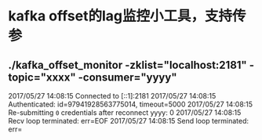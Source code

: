 # kafka offset的lag监控小工具，支持传参

## ./kafka_offset_monitor -zklist="localhost:2181" -topic="xxxx" -consumer="yyyy"


2017/05/27 14:08:15 Connected to [::1]:2181
2017/05/27 14:08:15 Authenticated: id=97941928563775014, timeout=5000
2017/05/27 14:08:15 Re-submitting `0` credentials after reconnect
yyyy: 0
2017/05/27 14:08:15 Recv loop terminated: err=EOF
2017/05/27 14:08:15 Send loop terminated: err=<nil>


